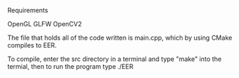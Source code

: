 Requirements

OpenGL
GLFW
OpenCV2

The file that holds all of the code written is main.cpp, which by using CMake compiles to EER.

To compile, enter the src directory in a terminal and type "make" into the termial, 
then to run the program type ./EER